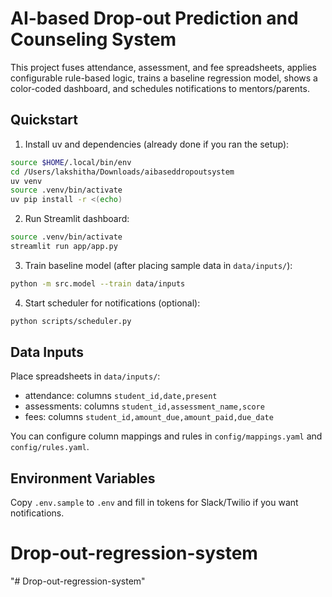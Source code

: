 # AI-based Drop-out Prediction and Counseling System

This project fuses attendance, assessment, and fee spreadsheets, applies configurable rule-based logic, trains a baseline regression model, shows a color-coded dashboard, and schedules notifications to mentors/parents.

## Quickstart

1) Install uv and dependencies (already done if you ran the setup):

```bash
source $HOME/.local/bin/env
cd /Users/lakshitha/Downloads/aibaseddropoutsystem
uv venv
source .venv/bin/activate
uv pip install -r <(echo)
```

2) Run Streamlit dashboard:

```bash
source .venv/bin/activate
streamlit run app/app.py
```

3) Train baseline model (after placing sample data in `data/inputs/`):

```bash
python -m src.model --train data/inputs
```

4) Start scheduler for notifications (optional):

```bash
python scripts/scheduler.py
```

## Data Inputs
Place spreadsheets in `data/inputs/`:
- attendance: columns `student_id,date,present`
- assessments: columns `student_id,assessment_name,score`
- fees: columns `student_id,amount_due,amount_paid,due_date`

You can configure column mappings and rules in `config/mappings.yaml` and `config/rules.yaml`.

## Environment Variables
Copy `.env.sample` to `.env` and fill in tokens for Slack/Twilio if you want notifications.
# Drop-out-regression-system
"# Drop-out-regression-system" 
